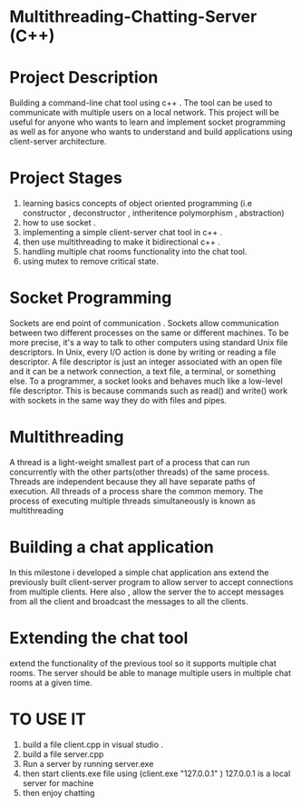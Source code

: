 # Multithreading-Chatting-Server (C++)


                              
                                                          
#   Project Description
Building a command-line chat tool using c++ . The tool can be used to communicate with multiple users on a local network. This project will be useful for anyone 
who wants to learn and implement socket programming as well as for anyone who wants to understand and build applications using client-server architecture.

#   Project Stages
1. learning basics concepts of object oriented programming (i.e constructor , deconstructor , intheritence  polymorphism , abstraction)         
2. how to use socket .
3. implementing a simple client-server chat tool in c++ .
4. then use multithreading to make it bidirectional c++ .
5. handling multiple chat rooms functionality into the chat tool.
6. using mutex to remove critical state.


# Socket Programming
Sockets are end point of communication . Sockets allow communication between two different processes on the same or different
machines. To be more precise, it's a way to talk to other computers using standard Unix file descriptors. In Unix, every 
I/O action is done by writing or reading a file descriptor. A file descriptor is just an integer associated with an open
file and it can be a network connection, a text file, a terminal, or something else. To a programmer, a socket looks and
behaves much like a low-level file descriptor. This is because commands such as read() and write() work with sockets in
the same way they do with files and pipes. 

# Multithreading
A thread is a light-weight smallest part of a process that can run concurrently with the
other parts(other threads) of the same process. Threads are independent because they all
have separate paths of execution. All threads of a process share the common memory. The
process of executing multiple threads simultaneously is known as multithreading


# Building a chat application
In this milestone i developed a simple chat application ans extend the previously built
client-server program to allow server to accept connections from multiple clients. Here also ,
allow the server the to accept messages from all the client and broadcast the messages to
all the clients.

# Extending the chat tool
extend the functionality of the previous tool so it supports multiple chat rooms. The server
should be able to manage multiple users in multiple chat rooms at a given time.




  # TO USE IT 
  
  1. build a file client.cpp in visual studio . 
  2. build a file server.cpp
  3. Run a server by running server.exe
  4. then start clients.exe file using (client.exe "127.0.0.1" ) 127.0.0.1 is a local server for machine 
  5. then enjoy chatting 

  












